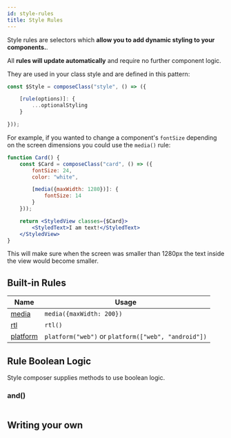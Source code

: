 ```yaml
---
id: style-rules
title: Style Rules
---
```


Style rules are selectors which **allow you to add dynamic styling to your components.**.

All **rules will update automatically** and require no further component logic.

They are used in your class style and are defined in this pattern:

```jsx {3,4,5}
const $Style = composeClass("style", () => ({

    [rule(options)]: {
        ...optionalStyling
    }

}));
```

For example, if you wanted to change a component's `fontSize` depending on the screen dimensions you could use the `media()` rule:

```jsx live
function Card() {
    const $Card = composeClass("card", () => ({
        fontSize: 24,
        color: "white",

        [media({maxWidth: 1280})]: {
            fontSize: 14
        }
    }));

    return <StyledView classes={$Card}>
        <StyledText>I am text!</StyledText>
    </StyledView>
}
```

This will make sure when the screen was smaller than 1280px the text inside the view would become smaller.

## Built-in Rules

| Name                      | Usage
| ---                       | ---
| [media](rule-media)       | `media({maxWidth: 200})`
| [rtl](rule-rtl)           | `rtl()`
| [platform](rule-platform) | `platform("web")` or `platform(["web", "android"])`

## Rule Boolean Logic

Style composer supplies methods to use boolean logic.

### and()

```

```

## Writing your own
